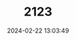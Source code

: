 ---
title: "2123"
category: "Dermanura azteca"
draft: false
date: 2024-02-22 13:03:49
languages:
  German: ["Azteken-Fruchtvampir"]
  English: ["Aztec Fruit-eating Bat"]
---